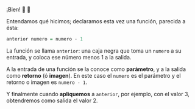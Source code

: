 ¡Bien! :clap: :clap:

Entendamos qué hicimos; declaramos esta vez una función, parecida a ésta:

```haskell
anterior numero = numero - 1
```

La función se llama `anterior`: una caja negra que toma un `numero` a su entrada, y coloca ese número menos 1 a la salida.

A la entrada de una función se la conoce como **parámetro**, y a la salida como **retorno** (ó **imagen**). En este caso el `numero` es el parámetro y el retorno o imagen es `numero - 1`.

Y finalmente cuando **apliquemos** a `anterior`, por ejemplo, con el valor 3, obtendremos como salida el valor 2.
